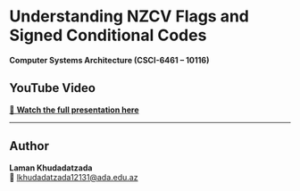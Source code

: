 # Understanding NZCV Flags and Signed Conditional Codes
**Computer Systems Architecture (CSCI-6461 – 10116)**  

## YouTube Video  
[🎥 **Watch the full presentation here**](smth)

---

## Author  
**Laman Khudadatzada**  
📧 lkhudadatzada12131@ada.edu.az  
